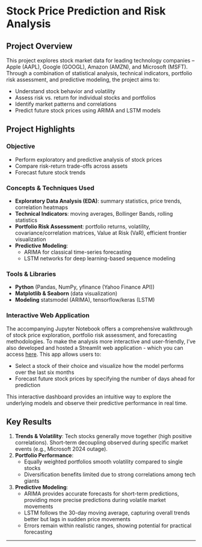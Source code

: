 # Stock Price Prediction and Risk Analysis

## Project Overview  
This project explores stock market data for leading technology companies – Apple (AAPL), Google (GOOGL), Amazon (AMZN), and Microsoft (MSFT).
Through a combination of statistical analysis, technical indicators, portfolio risk assessment, and predictive modeling, the project aims to:
* Understand stock behavior and volatility
* Assess risk vs. return for individual stocks and portfolios
* Identify market patterns and correlations
* Predict future stock prices using ARIMA and LSTM models



## Project Highlights  

### Objective  
* Perform exploratory and predictive analysis of stock prices
* Compare risk-return trade-offs across assets
* Forecast future stock trends

### Concepts & Techniques Used  
* **Exploratory Data Analysis (EDA)**: summary statistics, price trends, correlation heatmaps
* **Technical Indicators**: moving averages, Bollinger Bands, rolling statistics
* **Portfolio Risk Assessment**: portfolio returns, volatility, covariance/correlation matrices, Value at Risk (VaR), efficient frontier visualization
* **Predictive Modeling**:
   * ARIMA for classical time-series forecasting
   * LSTM networks for deep learning-based sequence modeling

### Tools & Libraries  
- **Python** (Pandas, NumPy, yfinance (Yahoo Finance API))  
- **Matplotlib & Seaborn** (data visualization)  
- **Modeling** statsmodel (ARIMA), tensorflow/keras (LSTM)  


### Interactive Web Application
The accompanying Jupyter Notebook offers a comprehensive walkthrough of stock price exploration, portfolio risk assessment, and forecasting methodologies.
To make the analysis more interactive and user-friendly, I’ve also developed and hosted a Streamlit web application - which you can access [here](https://asitdave-stock-price-prediction-and-risk-analysis-app.streamlit.app). This app allows users to:
* Select a stock of their choice and visualize how the model performs over the last six months
* Forecast future stock prices by specifying the number of days ahead for prediction

This interactive dashboard provides an intuitive way to explore the underlying models and observe their predictive performance in real time.

## Key Results  

1. **Trends & Volatility**: Tech stocks generally move together (high positive correlations). Short-term decoupling observed during specific market events (e.g., Microsoft 2024 outage).
2. **Portfolio Performance**:
   * Equally weighted portfolios smooth volatility compared to single stocks
   * Diversification benefits limited due to strong correlations among tech giants
3. **Predictive Modeling**:
	* ARIMA provides accurate forecasts for short-term predictions, providing more precise predictions during volatile market movements
	* LSTM follows the 30-day moving average, capturing overall trends better but lags in sudden price movements
	* Errors remain within realistic ranges, showing potential for practical forecasting

---